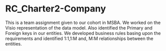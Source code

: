 # RC_Charter2-Company
This is a team assignment given to our cohort in MSBA. We worked on the Visio representation of the data model. Also identified the Primary and Foreign keys in our entities.
We developed business rules basing upon the requirements and identified 1:1,1:M and, M:M relationships between the entities.
